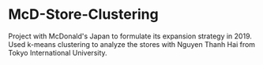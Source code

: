 # McD-Store-Clustering
Project with McDonald's Japan to formulate its expansion strategy in 2019. Used k-means clustering to analyze the stores with Nguyen Thanh Hai from Tokyo International University.
